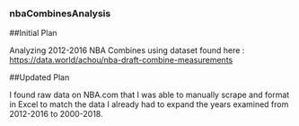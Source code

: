 ### nbaCombinesAnalysis

##Initial Plan

Analyzing 2012-2016 NBA Combines using dataset found here : https://data.world/achou/nba-draft-combine-measurements

##Updated Plan
 
I found raw data on NBA.com that I was able to manually scrape and format in Excel to match the data I already had to expand the years examined from 2012-2016 to 2000-2018.